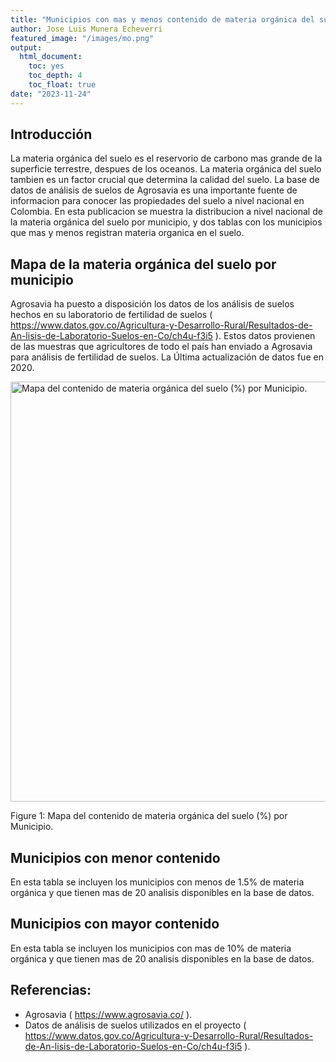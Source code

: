 ```yaml
---
title: "Municipios con mas y menos contenido de materia orgánica del suelo según la base de datos abierta de Agrosavia."
author: Jose Luis Munera Echeverri
featured_image: "/images/mo.png"
output:
  html_document: 
    toc: yes
    toc_depth: 4
    toc_float: true
date: "2023-11-24"
---
```


<script src="/rmarkdown-libs/htmlwidgets/htmlwidgets.js"></script>
<link href="/rmarkdown-libs/datatables-css/datatables-crosstalk.css" rel="stylesheet" />
<script src="/rmarkdown-libs/datatables-binding/datatables.js"></script>
<script src="/rmarkdown-libs/jquery/jquery-3.6.0.min.js"></script>
<link href="/rmarkdown-libs/dt-core/css/jquery.dataTables.min.css" rel="stylesheet" />
<link href="/rmarkdown-libs/dt-core/css/jquery.dataTables.extra.css" rel="stylesheet" />
<script src="/rmarkdown-libs/dt-core/js/jquery.dataTables.min.js"></script>
<link href="/rmarkdown-libs/crosstalk/css/crosstalk.min.css" rel="stylesheet" />
<script src="/rmarkdown-libs/crosstalk/js/crosstalk.min.js"></script>
<script src="/rmarkdown-libs/htmlwidgets/htmlwidgets.js"></script>
<link href="/rmarkdown-libs/datatables-css/datatables-crosstalk.css" rel="stylesheet" />
<script src="/rmarkdown-libs/datatables-binding/datatables.js"></script>
<script src="/rmarkdown-libs/jquery/jquery-3.6.0.min.js"></script>
<link href="/rmarkdown-libs/dt-core/css/jquery.dataTables.min.css" rel="stylesheet" />
<link href="/rmarkdown-libs/dt-core/css/jquery.dataTables.extra.css" rel="stylesheet" />
<script src="/rmarkdown-libs/dt-core/js/jquery.dataTables.min.js"></script>
<link href="/rmarkdown-libs/crosstalk/css/crosstalk.min.css" rel="stylesheet" />
<script src="/rmarkdown-libs/crosstalk/js/crosstalk.min.js"></script>

## Introducción

La materia orgánica del suelo es el reservorio de carbono mas grande de la superficie terrestre, despues de los oceanos. La materia orgánica del suelo tambien es un factor crucial que determina la calidad del suelo. La base de datos de análisis de suelos de Agrosavia es una importante fuente de informacion para conocer las propiedades del suelo a nivel nacional en Colombia. En esta publicacion se muestra la distribucion a nivel nacional de la materia orgánica del suelo por municipio, y dos tablas con los municipios que mas y menos registran materia organica en el suelo.

## Mapa de la materia orgánica del suelo por municipio

Agrosavia ha puesto a disposición los datos de los análisis de suelos hechos en su laboratorio de fertilidad de suelos ( https://www.datos.gov.co/Agricultura-y-Desarrollo-Rural/Resultados-de-An-lisis-de-Laboratorio-Suelos-en-Co/ch4u-f3i5 ).
Estos datos provienen de las muestras que agricultores de todo el país han enviado a Agrosavia para análisis de fertilidad de suelos. La Última actualización de datos fue en 2020.

<div class="figure">

<img src="/es/post/MO_files/figure-html/unnamed-chunk-1-1.png" alt="Mapa del contenido de materia orgánica del suelo (%) por Municipio." width="672" />
<p class="caption">
<span id="fig:unnamed-chunk-1"></span>Figure 1: Mapa del contenido de materia orgánica del suelo (%) por Municipio.
</p>

</div>

## Municipios con menor contenido

En esta tabla se incluyen los municipios con menos de 1.5% de materia orgánica y que tienen mas de 20 analisis disponibles en la base de datos.

<div class="datatables html-widget html-fill-item-overflow-hidden html-fill-item" id="htmlwidget-1" style="width:100%;height:auto;"></div>
<script type="application/json" data-for="htmlwidget-1">{"x":{"filter":"none","vertical":false,"data":[["1","2","3","4","5","6","7","8","9","10","11","12","13","14","15","16","17","18","19","20","21","22","23","24","25","26","27","28"],["CICUCO","SAN BENITO","CHIRIGUANÁ","SAN BERNARDO DEL VIENTO","GUAMAL","RIOHACHA","MAGANGUÉ","VILLANUEVA","MONTERREY","CARTAGENA DEL CHAIRÁ","GUAMO","TIBÚ","CURUMANÍ","TAURAMENA","SANTA MARTA","CAMPO DE LA CRUZ","CANDELARIA","TAME","PURIFICACIÓN","TENERIFE","TIERRALTA","PUERTO ESCONDIDO","SARAVENA","CURITÍ","AGUAZUL","DIBULLA","PIEDRAS","SAN SEBASTIÁN DE BUENAVISTA"],["BOLÍVAR","SUCRE","CESAR","CÓRDOBA","MAGDALENA","LA GUAJIRA","BOLÍVAR","SANTANDER","CASANARE","CAQUETÁ","TOLIMA","NORTE DE SANTANDER","CESAR","CASANARE","MAGDALENA","ATLÁNTICO","ATLÁNTICO","ARAUCA","TOLIMA","MAGDALENA","CÓRDOBA","CÓRDOBA","ARAUCA","SANTANDER","CASANARE","LA GUAJIRA","TOLIMA","MAGDALENA"],[0.9285765789801149,0.9294928992959149,1.076567632497502,1.159223058810889,1.199215708523533,1.20547860723586,1.212861059463274,1.23317222645948,1.246443198933877,1.271968243969937,1.28771817411716,1.327856241519348,1.329647149976234,1.341847532730044,1.351120055533657,1.354161900411756,1.374129679343718,1.389614036419552,1.413280065111909,1.426601472968987,1.429956204884226,1.458,1.464038817605409,1.477503037869773,1.478901614069481,1.479071122263269,1.490185463741335,1.491497132330823],[0.8673665985839391,0.4135220870219231,0.648791650863116,0.635899592002095,0.5157291226367885,0.5817504880327262,0.6345307266320377,0.2651975349096768,0.6150954901611475,0.4857269209631451,0.737408511786273,0.5733997690105012,0.9091430251879558,0.55395639926871,0.6530614783103118,0.5492286849450084,0.5010509077112889,0.65913145829194,0.4615944163462757,0.549192529570366,0.6648900824478738,0.7065135379526317,0.6855334888074412,1.093073955254561,0.7145675392507914,0.9599840700089159,0.4281038888530219,0.7406355636359249],[100,23,56,30,34,28,165,39,74,25,22,30,46,42,40,38,114,49,28,33,243,30,59,44,108,43,38,34]],"container":"<table class=\"display\">\n  <thead>\n    <tr>\n      <th> <\/th>\n      <th>MPIO_CNMBR<\/th>\n      <th>Departamento<\/th>\n      <th>Mat.Org<\/th>\n      <th>ds_MO<\/th>\n      <th>n<\/th>\n    <\/tr>\n  <\/thead>\n<\/table>","options":{"columnDefs":[{"className":"dt-right","targets":[3,4,5]},{"orderable":false,"targets":0}],"order":[],"autoWidth":false,"orderClasses":false}},"evals":[],"jsHooks":[]}</script>

## Municipios con mayor contenido

En esta tabla se incluyen los municipios con mas de 10% de materia orgánica y que tienen mas de 20 analisis disponibles en la base de datos.

<div class="datatables html-widget html-fill-item-overflow-hidden html-fill-item" id="htmlwidget-2" style="width:100%;height:auto;"></div>
<script type="application/json" data-for="htmlwidget-2">{"x":{"filter":"none","vertical":false,"data":[["1","2","3","4","5","6","7","8","9","10","11","12","13","14","15","16","17","18","19","20","21","22","23","24","25","26","27","28","29","30","31","32","33","34","35","36","37","38","39","40","41","42","43","44","45","46","47","48","49","50","51","52","53","54","55","56","57","58","59","60"],["TAUSA","SIBATÉ","SAN PEDRO","GRANADA","RIONEGRO","VENTAQUEMADA","CAJIBÍO","SAN FRANCISCO","EL PEÑOL","PIENDAMÓ","SANTIAGO","ZIPAQUIRÁ","CABRERA","ABEJORRAL","NARIÑO","EL TAMBO","SABOYÁ","TENJO","ISNOS","LA UNIÓN","GUACHUCAL","LA CEJA","CARMEN DE CARUPA","POPAYÁN","GUATAVITA","FACATATIVÁ","TIMBÍO","SESQUILÉ","UBAQUE","CUMBAL","ARCABUCO","MORALES","SAN VICENTE FERRER","RAMIRIQUÍ","CALDAS","RETIRO","SUSA","CIÉNEGA","JARDÍN","ENTRERRÍOS","TANGUA","LA CALERA","FUNZA","DONMATÍAS","BOJACÁ","VENECIA","TUTAZÁ","VILLAPINZÓN","COLÓN","FRESNO","COGUA","GUASCA","TABIO","EL ÁGUILA","CHOCONTÁ","TUNJA","SAN PEDRO DE LOS MILAGROS","SAN FRANCISCO","CHIQUINQUIRÁ","SIBUNDOY"],["CUNDINAMARCA","CUNDINAMARCA","ANTIOQUIA","CUNDINAMARCA","ANTIOQUIA","BOYACÁ","CAUCA","PUTUMAYO","ANTIOQUIA","CAUCA","PUTUMAYO","CUNDINAMARCA","CUNDINAMARCA","ANTIOQUIA","NARIÑO","CAUCA","BOYACÁ","CUNDINAMARCA","HUILA","ANTIOQUIA","NARIÑO","ANTIOQUIA","CUNDINAMARCA","CAUCA","CUNDINAMARCA","CUNDINAMARCA","CAUCA","CUNDINAMARCA","CUNDINAMARCA","NARIÑO","BOYACÁ","CAUCA","ANTIOQUIA","BOYACÁ","BOYACÁ","ANTIOQUIA","CUNDINAMARCA","BOYACÁ","ANTIOQUIA","ANTIOQUIA","NARIÑO","CUNDINAMARCA","CUNDINAMARCA","ANTIOQUIA","CUNDINAMARCA","CUNDINAMARCA","BOYACÁ","CUNDINAMARCA","PUTUMAYO","TOLIMA","CUNDINAMARCA","CUNDINAMARCA","CUNDINAMARCA","VALLE DEL CAUCA","CUNDINAMARCA","BOYACÁ","ANTIOQUIA","CUNDINAMARCA","BOYACÁ","PUTUMAYO"],[19.01419135505489,17.59112756987914,17.51699632111171,17.11186667132916,15.65972089271831,15.45589790901783,15.2234239961708,14.80239902575316,14.77818934917612,14.49174466094886,14.48913994990935,14.07447960312501,13.76504747061573,13.7493294295764,13.57496852149617,13.55762820214193,13.47528438809,13.34616246019664,13.31240589364857,13.3057213161496,13.2969119473922,13.10721570450377,12.99288051904613,12.93135986171856,12.8988744160778,12.89750858909671,12.76707139968122,12.68889168895918,12.65435817609674,12.53624893961855,12.3423836090198,12.29445028562933,12.28580085308768,12.23315624316118,12.20306112926882,12.12586194943994,12.07876062783786,11.82629798114482,11.76493028058984,11.73715227051525,11.7148206572046,11.70677785549691,11.6706884100025,11.53021075652143,11.13794712505084,11.09132042063,10.96626002586463,10.94829634175908,10.85204801764637,10.80938661786577,10.7661783858253,10.55252830291909,10.50998023800409,10.43236089327426,10.27906208306717,10.27070414182414,10.23045708153321,10.19258449134657,10.13978178744425,10.05126817804952],[6.495202381801123,7.000593273505172,6.922428401777029,4.517904715514889,8.828054753477714,6.130749636176392,5.43535286426327,8.554161624680505,6.066561373725893,5.895698023647476,12.23085345650061,7.794465535785571,7.829229666373597,4.579093285061297,6.908352920511949,5.469327073348183,5.844113449344479,5.744666777564502,6.948233899984179,5.279706189809269,6.126383913752343,2.896430328325837,7.927477031126857,6.780003384806284,8.46659613192141,7.320023807959633,4.380404185320955,5.900962838046927,7.005002754514101,5.542755414583358,5.44862320232426,4.958304123266305,4.316380754068094,5.4343683594883,5.348397310622993,5.268213613576543,7.009872536527262,3.748951441816545,4.144936814954435,4.78691622579639,7.756058346914109,5.605349332938103,5.90453773839142,4.366994101703346,6.026289849702309,5.923726644022251,4.010858780235504,6.042553112560726,8.122861622229431,3.780298918912657,6.33299688808537,7.950591432544235,6.069096017053257,4.549584258743406,6.345308440354427,6.096755293127122,5.832011476579241,5.562910395496057,6.742508930150816,6.007466657782797],[94,109,43,76,545,67,47,56,59,37,39,22,38,44,39,73,60,27,27,51,109,23,128,46,106,72,42,49,28,50,56,69,45,42,66,52,65,33,43,54,23,84,51,59,65,95,31,36,38,102,35,144,22,146,156,24,72,49,106,49]],"container":"<table class=\"display\">\n  <thead>\n    <tr>\n      <th> <\/th>\n      <th>MPIO_CNMBR<\/th>\n      <th>Departamento<\/th>\n      <th>Mat.Org<\/th>\n      <th>ds_MO<\/th>\n      <th>n<\/th>\n    <\/tr>\n  <\/thead>\n<\/table>","options":{"columnDefs":[{"className":"dt-right","targets":[3,4,5]},{"orderable":false,"targets":0}],"order":[],"autoWidth":false,"orderClasses":false}},"evals":[],"jsHooks":[]}</script>

## Referencias:

- Agrosavia ( https://www.agrosavia.co/ ).
- Datos de análisis de suelos utilizados en el proyecto ( https://www.datos.gov.co/Agricultura-y-Desarrollo-Rural/Resultados-de-An-lisis-de-Laboratorio-Suelos-en-Co/ch4u-f3i5 ).
